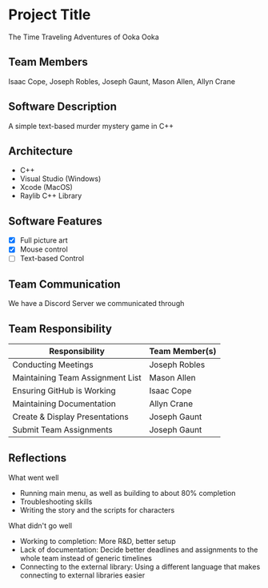 # Project Title
The Time Traveling Adventures of Ooka Ooka

## Team Members
Isaac Cope, Joseph Robles, Joseph Gaunt, Mason Allen, Allyn Crane

## Software Description
A simple text-based murder mystery game in C++

## Architecture
* C++
* Visual Studio (Windows)
* Xcode (MacOS)
* Raylib C++ Library
## Software Features
* [X] Full picture art
* [X] Mouse control
* [ ] Text-based Control

## Team Communication
We have a Discord Server we communicated through

## Team Responsibility

|Responsibility                                     |Team Member(s)      |
|----------------------------------------|-----------------------|
|Conducting Meetings                        | Joseph Robles           |
|Maintaining Team Assignment List    | Mason Allen            |
|Ensuring GitHub is Working              | Isaac Cope              |
|Maintaining Documentation             | Allyn Crane              |
|Create & Display Presentations        | Joseph Gaunt           |
|Submit Team Assignments                | Joseph Gaunt           |

## Reflections
What went well
* Running main menu, as well as building to about 80% completion
* Troubleshooting skills
* Writing the story and the scripts for characters

What didn't go well
* Working to completion: More R&D, better setup
* Lack of documentation: Decide better deadlines and assignments to the whole team instead of generic timelines
* Connecting to the external library: Using a different language that makes connecting to external libraries easier

